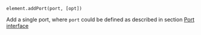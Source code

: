 <pre class="docs-method-signature"><code>element.addPort(port, [opt])</code></pre>

Add a single port, where `port` could be defined as described in section [Port interface](#portinterface)

